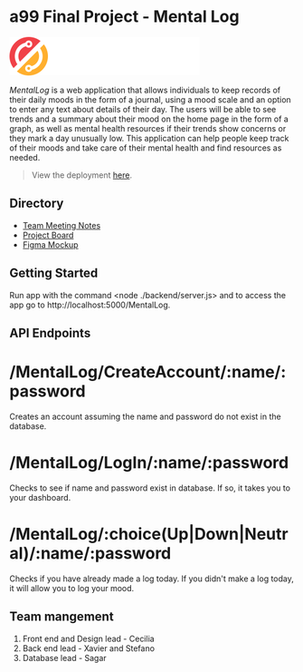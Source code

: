 # a99 Final Project - Mental Log

![MentalLog logo](front/assets/lightlogo.svg)

*MentalLog* is a web application that allows individuals to keep records of their daily moods in the form of a journal, using a mood scale and an option to enter any text about details of their day. The users will be able to see trends and a summary about their mood on the home page in the form of a graph, as well as mental health resources if their trends show concerns or they mark a day unusually low. This application can help people keep track of their moods and take care of their mental health and find resources as needed. 

>View the deployment [here](https://comp426-2022-spring.github.io/a99-maia/front/index.html).

## Directory

- [Team Meeting Notes](https://github.com/comp426-2022-spring/a99-maia/blob/main/docs/Meeting-Notes.md)
- [Project Board](https://github.com/comp426-2022-spring/a99-maia/projects/1)
- [Figma Mockup](https://www.figma.com/file/ActriAr8yrSDnxJXgsbCwE/COMP-426?node-id=0%3A1)

## Getting Started

Run app with the command <node ./backend/server.js> and to access the app go to http://localhost:5000/MentalLog.

## API Endpoints

# /MentalLog/CreateAccount/:name/:password

Creates an account assuming the name and password do not exist in the database.

# /MentalLog/LogIn/:name/:password

Checks to see if name and password exist in database. If so, it takes you to your dashboard. 

# /MentalLog/:choice(Up|Down|Neutral)/:name/:password

Checks if you have already made a log today. If you didn't make a log today, it will allow you to log your mood. 

## Team mangement

1. Front end and Design lead - Cecilia
2. Back end lead - Xavier and Stefano
3. Database lead - Sagar